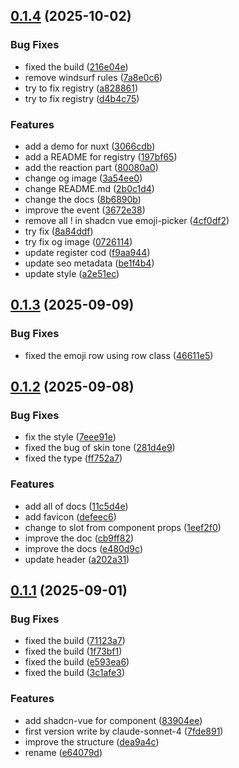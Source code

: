 ## [0.1.4](https://github.com/xiaoluoboding/vue-frimousse/compare/v0.1.3...v0.1.4) (2025-10-02)


### Bug Fixes

* fixed the build ([216e04e](https://github.com/xiaoluoboding/vue-frimousse/commit/216e04ec55f2ce5447c36eb8955147530473996b))
* remove windsurf rules ([7a8e0c6](https://github.com/xiaoluoboding/vue-frimousse/commit/7a8e0c630e827931d2fad08dd4dd98c18e6b064e))
* try to fix registry ([a828861](https://github.com/xiaoluoboding/vue-frimousse/commit/a8288619bd1fffa364df5ad45c1fc20b4e5df8c5))
* try to fix registry ([d4b4c75](https://github.com/xiaoluoboding/vue-frimousse/commit/d4b4c754a862e398d617f8fd8dcd7bd7b6236bbd))


### Features

* add a demo for nuxt ([3066cdb](https://github.com/xiaoluoboding/vue-frimousse/commit/3066cdb3521a5f6b9e126708bfcf565f9506fee8))
* add a README for registry ([197bf65](https://github.com/xiaoluoboding/vue-frimousse/commit/197bf65fd02733811066314e7721b8022b26e7a3))
* add the reaction part ([80080a0](https://github.com/xiaoluoboding/vue-frimousse/commit/80080a0c32bd95637cee7452f2118745e5d6e35b))
* change og image ([3a54ee0](https://github.com/xiaoluoboding/vue-frimousse/commit/3a54ee023d8be4e589ce019e34706ab59a90daaf))
* change README.md ([2b0c1d4](https://github.com/xiaoluoboding/vue-frimousse/commit/2b0c1d4d518838eb101cecbb597689e94a7314d8))
* change the docs ([8b6890b](https://github.com/xiaoluoboding/vue-frimousse/commit/8b6890b5e5346acdff4f9fa595b59c9757c73002))
* improve the event ([3672e38](https://github.com/xiaoluoboding/vue-frimousse/commit/3672e38eec37d488f54d9b907184a544f76d5ebf))
* remove all ! in shadcn vue emoji-picker ([4cf0df2](https://github.com/xiaoluoboding/vue-frimousse/commit/4cf0df23bc058ce4e5d56782eaa31406034aeddf))
* try fix ([8a84ddf](https://github.com/xiaoluoboding/vue-frimousse/commit/8a84ddf66dc48e4aeb7780270b9213bf72c23a98))
* try fix og image ([0726114](https://github.com/xiaoluoboding/vue-frimousse/commit/072611440c676e3b43092b89d62c9761ba7a73ee))
* update register cod ([f9aa944](https://github.com/xiaoluoboding/vue-frimousse/commit/f9aa9446a29a47ab3184e1d907cea22af064e040))
* update seo metadata ([be1f4b4](https://github.com/xiaoluoboding/vue-frimousse/commit/be1f4b4bbb69e6350dbfb01714dd6c6d630fc834))
* update style ([a2e51ec](https://github.com/xiaoluoboding/vue-frimousse/commit/a2e51ec78119025abfe6509ab3f1e556c775372b))



## [0.1.3](https://github.com/xiaoluoboding/vue-frimousse/compare/v0.1.2...v0.1.3) (2025-09-09)


### Bug Fixes

* fixed the emoji row using row class ([46611e5](https://github.com/xiaoluoboding/vue-frimousse/commit/46611e5ee9d320e0ab33d93be3c6b5d6b9026c13))



## [0.1.2](https://github.com/xiaoluoboding/vue-frimousse/compare/v0.1.1...v0.1.2) (2025-09-08)


### Bug Fixes

* fix the style ([7eee91e](https://github.com/xiaoluoboding/vue-frimousse/commit/7eee91e09c6d949c970e953c8390b313f27e4f33))
* fixed the bug of skin tone ([281d4e9](https://github.com/xiaoluoboding/vue-frimousse/commit/281d4e91753376fbca5d8a8d3b33ddcc8f706b20))
* fixed the type ([ff752a7](https://github.com/xiaoluoboding/vue-frimousse/commit/ff752a76bc650609908b35aac4f175be599d4b7a))


### Features

* add all of docs ([11c5d4e](https://github.com/xiaoluoboding/vue-frimousse/commit/11c5d4e046aaddd47a8427bfd0804cb55a3b9228))
* add favicon ([defeec6](https://github.com/xiaoluoboding/vue-frimousse/commit/defeec603bcc4f275d604eeda5b7eae39cb8a95d))
* change to slot from component props ([1eef2f0](https://github.com/xiaoluoboding/vue-frimousse/commit/1eef2f0a7882e50fcfaa671e9e0af81ab93f0381))
* improve the doc ([cb9ff82](https://github.com/xiaoluoboding/vue-frimousse/commit/cb9ff824c0f2d7a11714ee5b42b0c0e61b9f458f))
* improve the docs ([e480d9c](https://github.com/xiaoluoboding/vue-frimousse/commit/e480d9c6cfdbdd2786d4cd7e447386664d230c68))
* update header ([a202a31](https://github.com/xiaoluoboding/vue-frimousse/commit/a202a31afc4d4a73a13494d3a3e375431eb4fb05))



## [0.1.1](https://github.com/xiaoluoboding/vue-frimousse/compare/e64079d865e1ef0a5c1750402df51de070736bc7...v0.1.1) (2025-09-01)


### Bug Fixes

* fixed the build ([71123a7](https://github.com/xiaoluoboding/vue-frimousse/commit/71123a76faa2548051fa99347a5cf9a2c8cedd06))
* fixed the build ([1f73bf1](https://github.com/xiaoluoboding/vue-frimousse/commit/1f73bf1fb98c2f923bf0fedc2a1ae77ecca11b92))
* fixed the build ([e593ea6](https://github.com/xiaoluoboding/vue-frimousse/commit/e593ea669721c201e4eefe6d4cee6f98a8eb1813))
* fixed the build ([3c1afe3](https://github.com/xiaoluoboding/vue-frimousse/commit/3c1afe3eacdff4948cd95a4e4b030bce44e57bc6))


### Features

* add shadcn-vue for component ([83904ee](https://github.com/xiaoluoboding/vue-frimousse/commit/83904eed3adb7e10071885a876ded2c7c6042b88))
* first version write by claude-sonnet-4 ([7fde891](https://github.com/xiaoluoboding/vue-frimousse/commit/7fde891541f1d8c07d7643f2183bddef232ad783))
* improve the structure ([dea9a4c](https://github.com/xiaoluoboding/vue-frimousse/commit/dea9a4cf1122ca5f2ed1c00a200a4dd613fa0e68))
* rename ([e64079d](https://github.com/xiaoluoboding/vue-frimousse/commit/e64079d865e1ef0a5c1750402df51de070736bc7))



